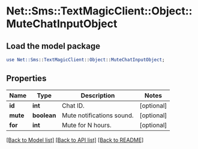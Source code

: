 # Net::Sms::TextMagicClient::Object::MuteChatInputObject

## Load the model package
```perl
use Net::Sms::TextMagicClient::Object::MuteChatInputObject;
```

## Properties
Name | Type | Description | Notes
------------ | ------------- | ------------- | -------------
**id** | **int** | Chat ID. | [optional] 
**mute** | **boolean** | Mute notifications sound. | [optional] 
**for** | **int** | Mute for N hours. | [optional] 

[[Back to Model list]](../README.md#documentation-for-models) [[Back to API list]](../README.md#documentation-for-api-endpoints) [[Back to README]](../README.md)


